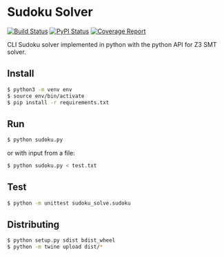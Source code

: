 # Sudoku Solver
[![Build Status](https://img.shields.io/travis/com/schuermannator/sudoku-solver.svg?style=flat-square)](https://travis-ci.com/schuermannator/sudoku-solver)
[![PyPI Status](https://img.shields.io/pypi/v/sudoku-solve.svg?colorB=blue&style=flat-square)](https://pypi.org/project/sudoku-solve/)
[![Coverage Report](https://img.shields.io/coveralls/github/schuermannator/sudoku-solver.svg?style=flat-square)](https://coveralls.io/github/schuermannator/sudoku-solver)

CLI Sudoku solver implemented in python with the python API for Z3 SMT solver.

## Install
```bash
$ python3 -m venv env
$ source env/bin/activate
$ pip install -r requirements.txt
```

## Run
```bash
$ python sudoku.py
```
or with input from a file: 
```bash
$ python sudoku.py < test.txt
```

## Test
```bash
$ python -m unittest sudoku_solve.sudoku
```

## Distributing
```bash
$ python setup.py sdist bdist_wheel
$ python -m twine upload dist/*
```
